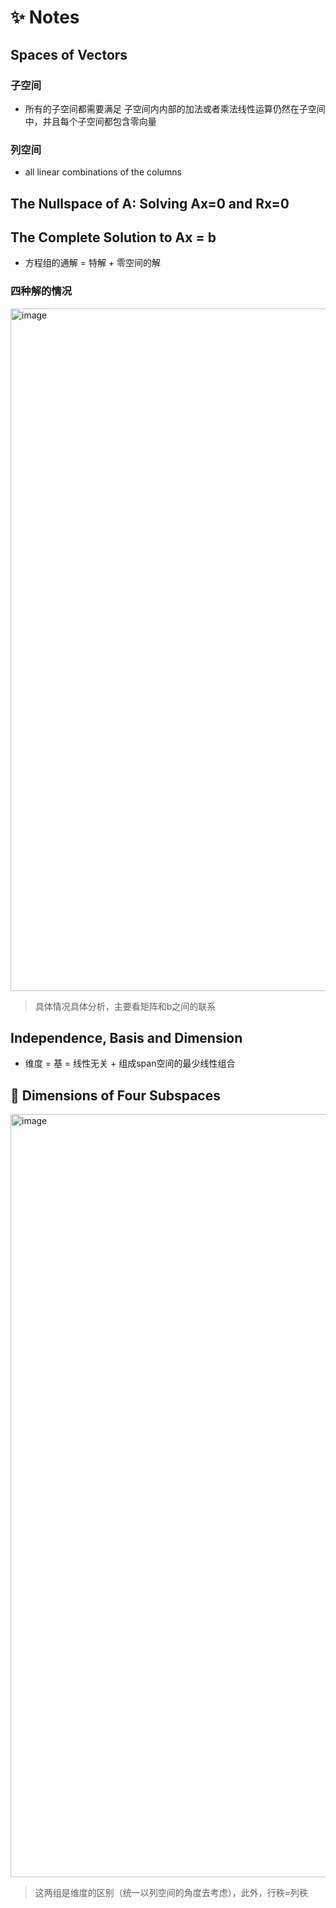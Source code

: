 # :sparkles: Notes

## Spaces of Vectors

### 子空间

- 所有的子空间都需要满足 子空间内内部的加法或者乘法线性运算仍然在子空间中，并且每个子空间都包含零向量

### 列空间

- all linear combinations of the columns


## The Nullspace of A: Solving Ax=0 and Rx=0 

## The Complete Solution to Ax  =  b

- 方程组的通解 = 特解 + 零空间的解

### 四种解的情况

<img width="1092" alt="image" src="https://github.com/wscstrive/MATH/assets/101634608/21d9b8b6-be26-41d8-ace9-e04fee16f04a">

> 具体情况具体分析，主要看矩阵和b之间的联系

## Independence, Basis and Dimension

- 维度 = 基 = 线性无关 + 组成span空间的最少线性组合

## :star2: Dimensions of Four Subspaces

<img width="1221" alt="image" src="https://github.com/wscstrive/MATH/assets/101634608/771fe3c1-6624-48e8-9e20-e1a8ec1f210b">

> 这两组是维度的区别（统一以列空间的角度去考虑），此外，行秩=列秩
